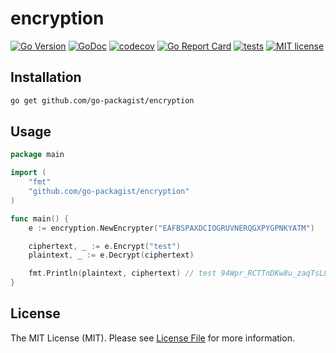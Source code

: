 # encryption

[![Go Version](https://badgen.net/github/release/go-packagist/encryption/stable)](https://github.com/go-packagist/encryption/releases)
[![GoDoc](https://pkg.go.dev/badge/github.com/go-packagist/encryption)](https://pkg.go.dev/github.com/go-packagist/encryption)
[![codecov](https://codecov.io/gh/go-packagist/encryption/branch/master/graph/badge.svg?token=5TWGQ9DIRU)](https://codecov.io/gh/go-packagist/encryption)
[![Go Report Card](https://goreportcard.com/badge/github.com/go-packagist/encryption)](https://goreportcard.com/report/github.com/go-packagist/encryption)
[![tests](https://github.com/go-packagist/encryption/actions/workflows/go.yml/badge.svg)](https://github.com/go-packagist/encryption/actions/workflows/go.yml)
[![MIT license](https://img.shields.io/badge/license-MIT-brightgreen.svg)](https://opensource.org/licenses/MIT)

## Installation

```bash
go get github.com/go-packagist/encryption
```

## Usage

```go
package main

import (
	"fmt"
	"github.com/go-packagist/encryption"
)

func main() {
	e := encryption.NewEncrypter("EAFBSPAXDCIOGRUVNERQGXPYGPNKYATM")

	ciphertext, _ := e.Encrypt("test")
	plaintext, _ := e.Decrypt(ciphertext)

	fmt.Println(plaintext, ciphertext) // test 94Wpr_RCTTnDKw8u_zaqTsL8rr4=
}
```

## License

The MIT License (MIT). Please see [License File](LICENSE) for more information.